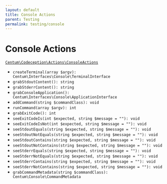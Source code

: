 ```yaml
---
layout: default
title: Console Actions
parent: Testing
permalink: testing/console
---
```




# Console Actions

[`Centum\Codeception\Actions\ConsoleActions`](https://github.com/SidRoberts/centum/blob/development/src/Codeception/Actions/ConsoleActions.php)

- `createTerminal(array $argv): Centum\Interfaces\Console\TerminalInterface`
- `grabStdoutContent(): string`
- `grabStderrContent(): string`
- `grabConsoleApplication(): Centum\Interfaces\Console\ApplicationInterface`
- `addCommand(string $commandClass): void`
- `runCommand(array $argv): int`
- `grabExitCode(): int`
- `seeExitCodeIs(int $expected, string $message = ""): void`
- `seeExitCodeIsNot(int $expected, string $message = ""): void`
- `seeStdoutEquals(string $expected, string $message = ""): void`
- `seeStdoutNotEquals(string $expected, string $message = ""): void`
- `seeStdoutContains(string $expected, string $message = ""): void`
- `seeStdoutNotContains(string $expected, string $message = ""): void`
- `seeStderrEquals(string $expected, string $message = ""): void`
- `seeStderrNotEquals(string $expected, string $message = ""): void`
- `seeStderrContains(string $expected, string $message = ""): void`
- `seeStderrNotContains(string $expected, string $message = ""): void`
- `grabCommandMetadata(string $commandClass): Centum\Console\CommandMetadata`
